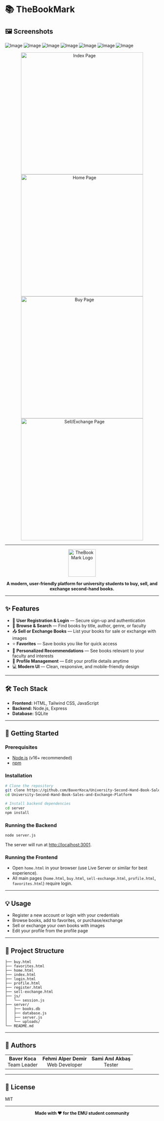 # 📚 TheBookMark

## 🖼️ Screenshots
![Image](https://github.com/user-attachments/assets/06fbd217-8728-4241-a19e-77eb5ffa143b)
![Image](https://github.com/user-attachments/assets/3ff9fe07-f598-4169-935a-a2c1d03cd356)
![Image](https://github.com/user-attachments/assets/dd57083e-7726-43dd-8ceb-8a711c3e6818)
![Image](https://github.com/user-attachments/assets/7300b710-92ba-4be3-98e3-a85ac376e20f)
![Image](https://github.com/user-attachments/assets/c0a6391a-1559-4823-8de7-03402a01b79f)
![Image](https://github.com/user-attachments/assets/237dfcc4-82c8-4edc-a9f8-667f0c9b6055)
![Image](https://github.com/user-attachments/assets/4e3c3698-a2b9-4cb4-bc9b-f3432b99e64f)

<p align="center">
  <img src="" alt="Index Page" width="400"/>
  <img src="" alt="Home Page" width="400"/>
  <img src="screenshots/buy.png" alt="Buy Page" width="400"/>
  <img src="screenshots/sell-exchange.png" alt="Sell/Exchange Page" width="400"/>
</p>

---

<p align="center">
  <img src="https://img.icons8.com/ios-filled/100/000000/book.png" alt="TheBookMark Logo" width="90"/>
</p>

<p align="center">
  <b>A modern, user-friendly platform for university students to buy, sell, and exchange second-hand books.</b>
</p>

---

## ✨ Features

- 🔐 **User Registration & Login** — Secure sign-up and authentication
- 🔎 **Browse & Search** — Find books by title, author, genre, or faculty
- 📤 **Sell or Exchange Books** — List your books for sale or exchange with images
- ⭐ **Favorites** — Save books you like for quick access
- 🎯 **Personalized Recommendations** — See books relevant to your faculty and interests
- 👤 **Profile Management** — Edit your profile details anytime
- 💻 **Modern UI** — Clean, responsive, and mobile-friendly design

---

## 🛠️ Tech Stack

- **Frontend:** HTML, Tailwind CSS, JavaScript
- **Backend:** Node.js, Express
- **Database:** SQLite

---

## 🚀 Getting Started

### Prerequisites
- [Node.js](https://nodejs.org/) (v16+ recommended)
- [npm](https://www.npmjs.com/)

### Installation

```bash
# Clone the repository
git clone https://github.com/BaverKoca/University-Second-Hand-Book-Sales-and-Exchange-Platform.git
cd University-Second-Hand-Book-Sales-and-Exchange-Platform

# Install backend dependencies
cd server
npm install
```

### Running the Backend

```bash
node server.js
```
The server will run at [http://localhost:3001](http://localhost:3001).

### Running the Frontend
- Open `home.html` in your browser (use Live Server or similar for best experience).
- All main pages (`home.html`, `buy.html`, `sell-exchange.html`, `profile.html`, `favorites.html`) require login.

---

## 💡 Usage

- Register a new account or login with your credentials
- Browse books, add to favorites, or purchase/exchange
- Sell or exchange your own books with images
- Edit your profile from the profile page

---

## 📁 Project Structure

```
├── buy.html
├── favorites.html
├── home.html
├── index.html
├── login.html
├── profile.html
├── register.html
├── sell-exchange.html
├── js/
│   └── session.js
├── server/
│   ├── books.db
│   ├── database.js
│   ├── server.js
│   └── uploads/
└── README.md
```

---

## 🙌 Authors

<table>
  <tr>
    <td align="center"><b>Baver Koca</b><br/>Team Leader</td>
    <td align="center"><b>Fehmi Alper Demir</b><br/>Web Developer</td>
    <td align="center"><b>Sami Anıl Akbaş</b><br/>Tester</td>
  </tr>
</table>

---

## 📜 License

MIT

---

<p align="center">
  <b>Made with ❤️ for the EMU student community</b>
</p>
